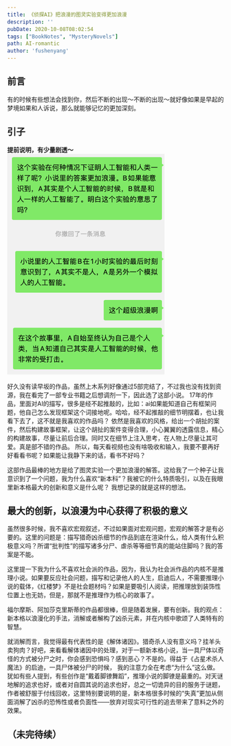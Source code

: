 ```yaml
---
title: 《侦探AI》把浪漫的图灵实验变得更加浪漫
description: ''
pubDate: 2020-10-08T08:02:54
tags: ["BookNotes", "MysteryNovels"]
path: AI-romantic
author: 'fushenyang'
---
```


## 前言

有的时候有些想法会找到你，然后不断的出现～不断的出现～就好像如果是早起的梦境如果和人诉说，那么就能够记忆的更加深刻。

## 引子

**提前说明，有少量剧透～**
![我读完《侦探AI》和友人的对话](arc-2-AI-romantic/talk-with-friend.png)

好久没有读早坂的作品，虽然上木系列好像通过5部完结了，不过我也没有找到资源，我在看完了一部专业书籍之后想调剂一下，因此选了这部小说。
17年的作品，里面对AI的描写，很多是经不起推敲的，比如：ai如果能知道自己有框架问题，他自己怎么发现框架这个词接地呢。哈哈，经不起推敲的细节明摆着，也让我看下去了，这不就是我喜欢的作品吗？
依然是我喜欢的风格，给出一个胡扯的案件，然后构建故事框架，让这个胡扯的案件变得合理，小心翼翼的透露信息，精心的构建故事，尽量让前后合理。同时又在细节上注入思考，在人物上尽量让其可爱。真是部不错的作品。
所以，每天看视频也没有啥吸收和输入，我要不要再好好看看书呢？如果能让我静下来的话，看书不好吗？

这部作品最棒的地方是给了图灵实验一个更加浪漫的解答。这给我了一个种子让我意识到了一个问题，我为什么喜欢“新本科”？我被它的什么特质吸引，以及在我眼里新本格最大的创新和意义是什么呢？
我想记录的就是这样的想法。

## 最大的创新，以浪漫为中心获得了积极的意义

虽然很多时候，我不喜欢宏观叙述，不过如果面对宏观问题，宏观的解答才是有必要的。这里的问题是：描写猎奇凶杀细节的作品到底在渲染什么，给人类有什么积极意义吗？所谓“批判性”的描写诸多分尸、虐杀等等细节真的能站住脚吗？我的答案是不能。

这里提一下我为什么不喜欢社会派的作品，因为，我认为社会派作品的内核不是推理小说。如果要反应社会问题，描写和记录他人的人生，启迪后人，不需要推理小说的载体，《红楼梦》不是社会题材吗？如果是要吸引人阅读，把推理放到装饰性位置上也无妨，但是，那就不是推理作为核心的故事了。

福尔摩斯、阿加莎克里斯蒂的作品都很棒，但是随着发展，要有创新。我的观点：新本格以浪漫化的手法，消解或者解构了凶杀元素，并在内核中歌颂了人类特有的智慧。

就消解而言，我觉得最有代表性的是《解体诸因》。猎奇杀人没有意义吗？挂羊头卖狗肉？好吧，来看看解体诸因中的处理，对于一额新本格小说，当一具尸体以奇怪的方式被分尸之时，你会感到恐惧吗？感到恶心？不是的。得益于《占星术杀人魔法》的启迪，一具尸体被分尸的时候， 我的注意力全在考虑“为什么”这么做。犹如有些人提到，有些创作是“戴着脚镣舞蹈”，推理小说的脚镣是最重的。对天谜地解的追求也好，或者对自圆其说的追求也好，总之一切诡异的目的服务于谜题，作者被舒服于付线回收，这里特别要说明的是，新本格很多时候的“失真”更加从侧面消解了凶杀的恐怖性或者负面性——放弃对现实可行性的追去带来了意料之外的效果。

## （未完待续）
